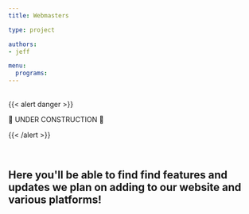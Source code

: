 ```yaml
---
title: Webmasters

type: project

authors:
- jeff

menu:
  programs:
---
```

<br>
<!-- ================================================== -->
<!-- Remove this section once the once the page is done -->
<!-- ================================================== -->
{{< alert danger >}}

:construction: UNDER CONSTRUCTION :construction:

{{< /alert >}}
<!-- ================================================== -->
<br>

## Here you'll be able to find find features and updates we plan on adding to our website and various platforms!